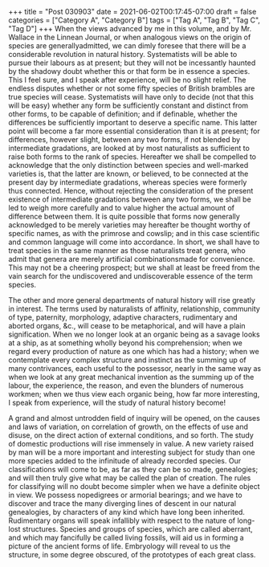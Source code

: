 +++
title = "Post 030903"
date = 2021-06-02T00:17:45-07:00
draft = false
categories = ["Category A", "Category B"]
tags = ["Tag A", "Tag B", "Tag C", "Tag D"]
+++
When the views advanced by me in this volume, and by Mr. Wallace in the Linnean Journal, or when analogous views on the origin of species are generallyadmitted, we can dimly foresee that there will be a considerable revolution in natural history. Systematists will be able to pursue their labours as at present; but they will not be incessantly haunted by the shadowy doubt whether this or that form be in essence a species. This I feel sure, and I speak after experience, will be no slight relief. The endless disputes whether or not some fifty species of British brambles are true species will cease. Systematists will have only to decide (not that this will be easy) whether any form be sufficiently constant and distinct from other forms, to be capable of definition; and if definable, whether the differences be sufficiently important to deserve a specific name. This latter point will become a far more essential consideration than it is at present; for differences, however slight, between any two forms, if not blended by intermediate gradations, are looked at by most naturalists as sufficient to raise both forms to the rank of species. Hereafter we shall be compelled to acknowledge that the only distinction between species and well-marked varieties is, that the latter are known, or believed, to be connected at the present day by intermediate gradations, whereas species were formerly thus connected. Hence, without rejecting the consideration of the present existence of intermediate gradations between any two forms, we shall be led to weigh more carefully and to value higher the actual amount of difference between them. It is quite possible that forms now generally acknowledged to be merely varieties may hereafter be thought worthy of specific names, as with the primrose and cowslip; and in this case scientific and common language will come into accordance. In short, we shall have to treat species in the same manner as those naturalists treat genera, who admit that genera are merely artificial combinationsmade for convenience. This may not be a cheering prospect; but we shall at least be freed from the vain search for the undiscovered and undiscoverable essence of the term species.

The other and more general departments of natural history will rise greatly in interest. The terms used by naturalists of affinity, relationship, community of type, paternity, morphology, adaptive characters, rudimentary and aborted organs, &c., will cease to be metaphorical, and will have a plain signification. When we no longer look at an organic being as a savage looks at a ship, as at something wholly beyond his comprehension; when we regard every production of nature as one which has had a history; when we contemplate every complex structure and instinct as the summing up of many contrivances, each useful to the possessor, nearly in the same way as when we look at any great mechanical invention as the summing up of the labour, the experience, the reason, and even the blunders of numerous workmen; when we thus view each organic being, how far more interesting, I speak from experience, will the study of natural history become!

A grand and almost untrodden field of inquiry will be opened, on the causes and laws of variation, on correlation of growth, on the effects of use and disuse, on the direct action of external conditions, and so forth. The study of domestic productions will rise immensely in value. A new variety raised by man will be a more important and interesting subject for study than one more species added to the infinitude of already recorded species. Our classifications will come to be, as far as they can be so made, genealogies; and will then truly give what may be called the plan of creation. The rules for classifying will no doubt become simpler when we have a definite object in view. We possess nopedigrees or armorial bearings; and we have to discover and trace the many diverging lines of descent in our natural genealogies, by characters of any kind which have long been inherited. Rudimentary organs will speak infallibly with respect to the nature of long-lost structures. Species and groups of species, which are called aberrant, and which may fancifully be called living fossils, will aid us in forming a picture of the ancient forms of life. Embryology will reveal to us the structure, in some degree obscured, of the prototypes of each great class.
